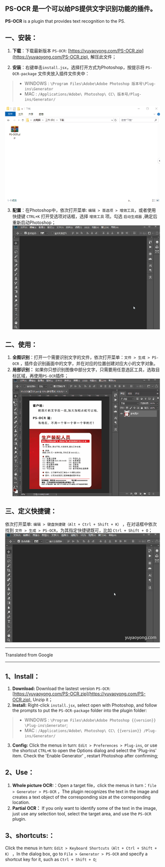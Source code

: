 ## **PS-OCR** 是一个可以给PS提供文字识别功能的插件。
**PS-OCR** is a plugin that provides text recognition to the PS.

## 一、安装：
1. **下载**：下载最新版本 `PS-OCR`: [https://yuyaoyong.com/PS-OCR.zip](https://yuyaoyong.com/PS-OCR.zip), 解压此文件；

2. **安装**：右键单击`install.jsx`，选择打开方式为Photoshop，按提示将 `PS-OCR-package` 文件夹放入插件文件夹中：
>- WINDOWS : `\Program Files\Adobe\Adobe Photoshop 版本号\Plug-ins\Generator`
>- MAC : `/Applications/Adobe\ Photoshop\ CC\ 版本号/Plug-ins/Generator/`

![安装演示](../imgs/PS-OCR-安装演示.gif)

3. **配置**：在Photoshop中，依次打开菜单: `编辑 > 首选项 > 增效工具`，或者使用快捷键 `CTRL+K` 打开受选项对话框，选择 `增效工具` 项。勾选 `启动生成器` ,确定后重新启动Photoshop；
![配置演示](../imgs/PS-OCR-配置演示.gif)

## 二、使用：
1. **全图识别**：打开一个需要识别文字的文件，依次打开菜单：`文件 > 生成 > PS-OCR` ，插件会识别画面中的文字，并在对应的位置创建对应大小的文字对象。
2. **局部识别：** 如果你只想识别图像中部分文字，只需要用任意选区工具，选取目标区域，再使用`PS-OCR`插件；
![使用演示](../imgs/PS-OCR-使用演示.gif)
## 三、定义快捷键：
依次打开菜单: `编辑 > 键盘快捷键（Alt + Ctrl + Shift + K）` ，在对话框中依次找到 `文件 > 生成 > PS-OCR`，为其指定快捷键既可，比如 `Ctrl + Shift + O`；
![快捷键演示](../imgs/PS-OCR-快捷键演示.gif)

---
Translated from Google

---
## 1、Install：
1. **Download:**  Download the lastest version `PS-OCR`: [https://yuyaoyong.com/PS-OCR.zip](https://yuyaoyong.com/PS-OCR.zip), Unzip it；
2. **Install:** Right-click `install.jsx`, select open with Photoshop, and follow the prompts to put the `PS-OCR-package` folder into the plugin folder:
> - WINDOWS : `\Program Files\Adobe\Adobe Photoshop {{version}} \Plug-ins\Generator`;
> - MAC : `/Applications/Adobe\ Photoshop\ CC\ {{version}} /Plug-ins/Generator/`
3. **Config:**  Click the menus in turn: `Edit > Preferences > Plug-ins`, or use the shortcut `CTRL+K` to open the Options dialog and select the 'Plug-ins' item. Check the 'Enable Generator' , restart Photoshop after confirming;
## 2、Use：
1. **Whole picture OCR:**：Open a target file，click the menus in turn：`file > Generator > PS-OCR` ，The plugin recognizes the text in the image and creates a text object of the corresponding size at the corresponding location.
2. **Partial OCR：** If you only want to identify some of the text in the image, just use any selection tool, select the target area, and use the `PS-OCR` plugin.
## 3、shortcuts:：
Click the menus in turn: `Edit > Keyboard Shortcuts（Alt + Ctrl + Shift + K）` ，In the dialog box, go to `File > Generator > PS-OCR` and specify a shortcut key for it, such as `Ctrl + Shift + O`;
